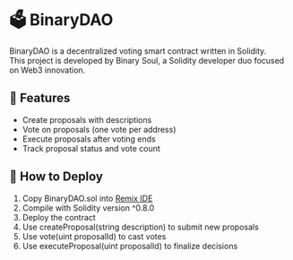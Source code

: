 # 🗳️ BinaryDAO

BinaryDAO is a decentralized voting smart contract written in Solidity.  
This project is developed by Binary Soul, a Solidity developer duo focused on Web3 innovation.

## 🔧 Features
- Create proposals with descriptions
- Vote on proposals (one vote per address)
- Execute proposals after voting ends
- Track proposal status and vote count

## 🚀 How to Deploy

1. Copy BinaryDAO.sol into [Remix IDE](https://remix.ethereum.org)  
2. Compile with Solidity version ^0.8.0  
3. Deploy the contract  
4. Use createProposal(string description) to submit new proposals  
5. Use vote(uint proposalId) to cast votes  
6. Use executeProposal(uint proposalId) to finalize decisions
